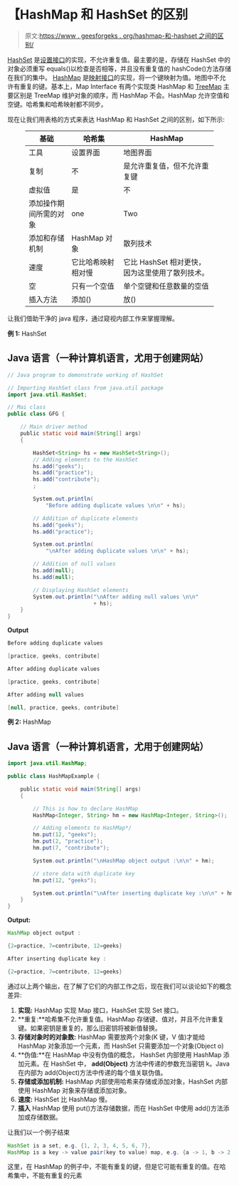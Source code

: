 # 【HashMap 和 HashSet 的区别

> 原文:[https://www . geesforgeks . org/hashmap-和-hashset 之间的区别/](https://www.geeksforgeeks.org/difference-between-hashmap-and-hashset/)

[HashSet](https://www.geeksforgeeks.org/hashset-in-java/) 是[设置接口](https://www.geeksforgeeks.org/set-in-java/)的实现，不允许重复值。最主要的是，存储在 HashSet 中的对象必须重写 equals()以检查是否相等，并且没有重复值的 hashCode()方法存储在我们的集中。 [HashMap](https://www.geeksforgeeks.org/java-util-hashmap-in-java/) 是[映射接口](https://www.geeksforgeeks.org/map-interface-java-examples/)的实现，将一个键映射为值。地图中不允许有重复的键。基本上，Map Interface 有两个实现类 HashMap 和 [TreeMap](https://www.geeksforgeeks.org/treemap-in-java/) 主要区别是 TreeMap 维护对象的顺序，而 HashMap 不会。HashMap 允许空值和空键。哈希集和哈希映射都不同步。

现在让我们用表格的方式来表达 HashMap 和 HashSet 之间的区别，如下所示:

<figure class="table">

| 基础 | 哈希集 | HashMap |
| --- | --- | --- |
| 工具 | 设置界面 | 地图界面 |
| 复制 | 不 | 是允许重复值，但不允许重复键 |
| 虚拟值 | 是 | 不 |
| 添加操作期间所需的对象 | one | Two |
| 添加和存储机制 | HashMap 对象 | 散列技术 |
| 速度 | 它比哈希映射相对慢 | 它比 HashSet 相对更快，因为这里使用了散列技术。 |
| 空 | 只有一个空值 | 单个空键和任意数量的空值 |
| 插入方法 | 添加() | 放() |

</figure>

让我们借助干净的 java 程序，通过窥视内部工作来掌握理解。

**例 1:** HashSet

## Java 语言（一种计算机语言，尤用于创建网站）

```java
// Java program to demonstrate working of HashSet

// Importing HashSet class from java.util package
import java.util.HashSet;

// Mai class
public class GFG {

    // Main driver method
    public static void main(String[] args)
    {

        HashSet<String> hs = new HashSet<String>();
        // Adding elements to the HashSet
        hs.add("geeks");
        hs.add("practice");
        hs.add("contribute");
        ;

        System.out.println(
            "Before adding duplicate values \n\n" + hs);

        // Addition of duplicate elements
        hs.add("geeks");
        hs.add("practice");

        System.out.println(
            "\nAfter adding duplicate values \n\n" + hs);

        // Addition of null values
        hs.add(null);
        hs.add(null);

        // Displaying HashSet elements
        System.out.println("\nAfter adding null values \n\n"
                           + hs);
    }
}
```

**Output**

```java
Before adding duplicate values 

[practice, geeks, contribute]

After adding duplicate values 

[practice, geeks, contribute]

After adding null values 

[null, practice, geeks, contribute]
```

**例 2:** HashMap

## Java 语言（一种计算机语言，尤用于创建网站）

```java
import java.util.HashMap;

public class HashMapExample {

    public static void main(String[] args)
    {

        // This is how to declare HashMap
        HashMap<Integer, String> hm = new HashMap<Integer, String>();

        // Adding elements to HashMap*/
        hm.put(12, "geeks");
        hm.put(2, "practice");
        hm.put(7, "contribute");

        System.out.println("\nHashMap object output :\n\n" + hm);

        // store data with duplicate key
        hm.put(12, "geeks");

        System.out.println("\nAfter inserting duplicate key :\n\n" + hm);
    }
}
```

**Output:** 

```java
HashMap object output :

{2=practice, 7=contribute, 12=geeks}

After inserting duplicate key :

{2=practice, 7=contribute, 12=geeks}
```

通过以上两个输出，在了解了它们的内部工作之后，现在我们可以谈论如下的概念差异:

1.  **实现:** HashMap 实现 Map 接口，HashSet 实现 Set 接口。
2.  **重复:**哈希集不允许重复值。HashMap 存储键、值对，并且不允许重复键。如果密钥是重复的，那么旧密钥将被新值替换。
3.  **存储对象时的对象数:** HashMap 需要放两个对象(K 键，V 值)才能给 HashMap 对象添加一个元素，而 HashSet 只需要添加一个对象(Object o)
4.  **伪值:**在 HashMap 中没有伪值的概念，
    HashSet 内部使用 HashMap 添加元素。在 HashSet 中， **add(Object)** 方法中传递的参数充当密钥 k。Java 在内部为 add(Object)方法中传递的每个值关联伪值。
5.  **存储或添加机制:** HashMap 内部使用哈希来存储或添加对象，HashSet 内部使用 HashMap 对象来存储或添加对象。
6.  **速度:** HashSet 比 HashMap 慢。
7.  **插入** HashMap 使用 put()方法存储数据，而在 HashSet 中使用 add()方法添加或存储数据。

让我们以一个例子结束

```java
HashSet is a set, e.g. {1, 2, 3, 4, 5, 6, 7},
HashMap is a key -> value pair(key to value) map, e.g. {a -> 1, b -> 2, c -> 2, d -> 1}
```

这里，在 HashMap 的例子中，不能有重复的键，但是它可能有重复的值。在哈希集中，不能有重复的元素